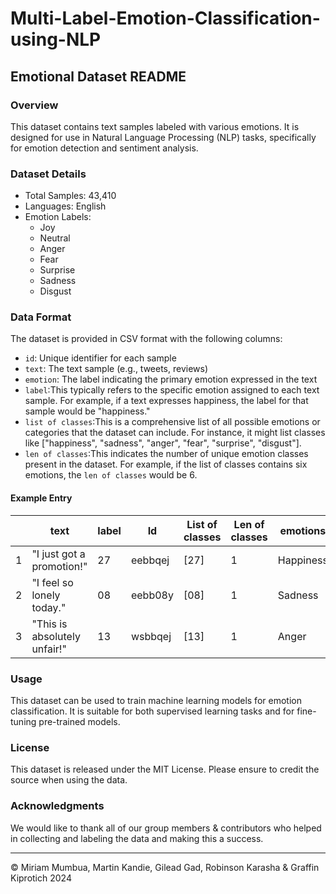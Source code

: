 # Multi-Label-Emotion-Classification-using-NLP

## Emotional Dataset README

### Overview
This dataset contains text samples labeled with various emotions. It is designed for use in Natural Language Processing (NLP) tasks, specifically for emotion detection and sentiment analysis.

### Dataset Details
- Total Samples: 43,410
- Languages: English
- Emotion Labels: 
  - Joy
  - Neutral
  - Anger
  - Fear
  - Surprise
  - Sadness
  - Disgust

### Data Format
The dataset is provided in CSV format with the following columns:
- `id`: Unique identifier for each sample
- `text`: The text sample (e.g., tweets, reviews)
- `emotion`: The label indicating the primary emotion expressed in the text
- `label`:This typically refers to the specific emotion assigned to each text sample. For example, if a text expresses happiness, the label for that sample would be "happiness."
- `list of classes`:This is a comprehensive list of all possible emotions or categories that the dataset can include. For instance, it might list classes like ["happiness", "sadness", "anger", "fear", "surprise", "disgust"].
- `len of classes`:This indicates the number of unique emotion classes present in the dataset. For example, if the list of classes contains six emotions, the `len of classes` would be 6.

#### Example Entry
|    | text                         |label |    Id   | List of classes |Len of classes| emotions  |
|----|------------------------------|------|---------|-----------------|--------------|-----------|
| 1  | "I just got a promotion!"    |  27  | eebbqej |      [27]       |       1      |  Happiness|
| 2  | "I feel so lonely today."    |  08  | eebb08y |      [08]       |       1      |  Sadness  |
| 3  | "This is absolutely unfair!" |  13  | wsbbqej |      [13]       |       1      |  Anger    |

### Usage
This dataset can be used to train machine learning models for emotion classification. It is suitable for both supervised learning tasks and for fine-tuning pre-trained models.

### License
This dataset is released under the MIT License. Please ensure to credit the source when using the data.

### Acknowledgments
We would like to thank all of our group members & contributors who helped in collecting and labeling the data and making this a success.

---

© Miriam Mumbua, Martin Kandie, Gilead Gad, Robinson Karasha & Graffin Kiprotich 2024
